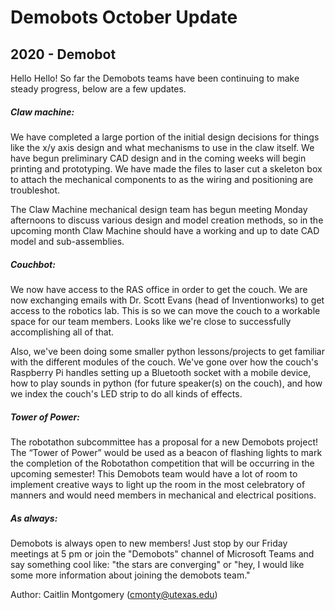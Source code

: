 # Demobots October Update
## 2020 - Demobot

Hello Hello! So far the Demobots teams have been continuing to make steady progress, below are a few updates. <!--more-->

##### Claw machine:

We have completed a large portion of the initial design decisions for things like the x/y axis design and what mechanisms to use in the claw itself. We have begun preliminary CAD design and in the coming weeks will begin printing and prototyping. We have made the files to laser cut a skeleton box to attach the mechanical components to as the wiring and positioning are troubleshot.

The Claw Machine mechanical design team has begun meeting Monday afternoons to discuss various design and model creation methods, so in the upcoming month Claw Machine should have a working and up to date CAD model and sub-assemblies.


##### Couchbot:

We now have access to the RAS office in order to get the couch. We are now exchanging emails with Dr. Scott Evans (head of Inventionworks) to get access to the robotics lab. This is so we can move the couch to a workable space for our team members. Looks like we're close to successfully accomplishing all of that.

Also, we've been doing some smaller python lessons/projects to get familiar with the different modules of the couch. We've gone over how the couch's Raspberry Pi handles setting up a Bluetooth socket with a mobile device, how to play sounds in python (for future speaker(s) on the couch), and how we index the couch's LED strip to do all kinds of effects.


##### Tower of Power:

The robotathon subcommittee has a proposal for a new Demobots project! The “Tower of Power” would be used as a beacon of flashing lights to mark the completion of the Robotathon competition that will be occurring in the upcoming semester! This Demobots team would have a lot of room to implement creative ways to light up the room in the most celebratory of manners and would need members in mechanical and electrical positions.


##### As always:

Demobots is always open to new members! Just stop by our Friday meetings at 5 pm or join the "Demobots" channel of Microsoft Teams and say something cool like: "the stars are converging" or "hey, I would like some more information about joining the demobots team."

Author: Caitlin Montgomery (cmonty@utexas.edu)
